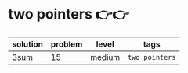 # two pointers 👉👉 
| solution |  problem | level | tags |
| :--- |:--- | :---: | :---: |
| [3sum](https://github.com/aliml92/leetcode/blob/9f959212064208afdf83d0cf5b46d60a24f0565f/two_pointers/3sum_15/solution.go) | [15](https://leetcode.com/problems/3sum/) | medium | `two pointers` |
